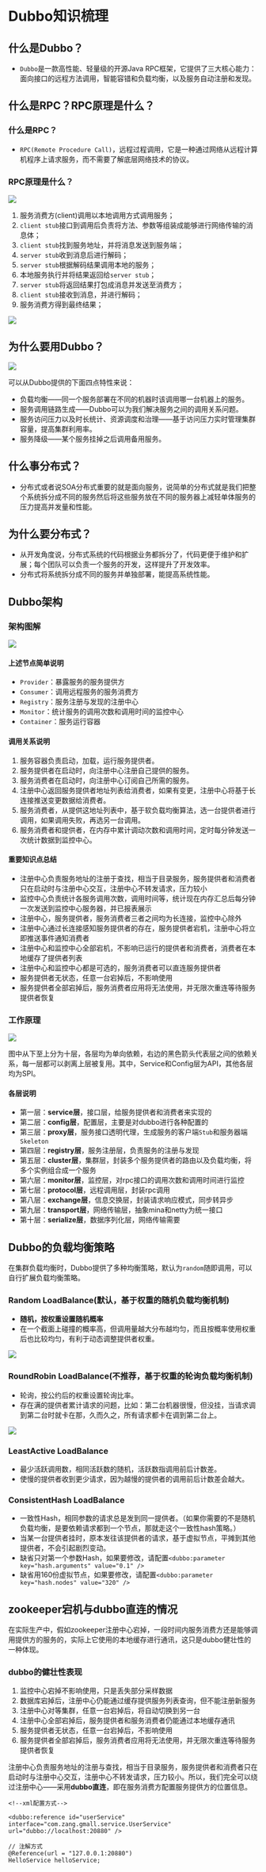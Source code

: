 # Dubbo知识梳理

## 什么是Dubbo？

- `Dubbo`是一款高性能、轻量级的开源Java RPC框架，它提供了三大核心能力：面向接口的远程方法调用，智能容错和负载均衡，以及服务自动注册和发现。

## 什么是RPC？RPC原理是什么？

### 什么是RPC？

- `RPC(Remote Procedure Call)`，远程过程调用，它是一种通过网络从远程计算机程序上请求服务，而不需要了解底层网络技术的协议。

### RPC原理是什么？

![](_v_images/20210224165014872_2215.png)

1. 服务消费方(client)调用以本地调用方式调用服务；
2. `client stub`接口到调用后负责将方法、参数等组装成能够进行网络传输的消息体；
3. `client stub`找到服务地址，并将消息发送到服务端；
4. `server stub`收到消息后进行解码；
5. `server stub`根据解码结果调用本地的服务；
6. 本地服务执行并将结果返回给`server stub`；
7. `server stub`将返回结果打包成消息并发送至消费方；
8. `client stub`接收到消息，并进行解码；
9. 服务消费方得到最终结果；

![](_v_images/20210224165552844_3870.png)

## 为什么要用Dubbo？

![](_v_images/20210224165731304_11248.png)

可以从Dubbo提供的下面四点特性来说：
- 负载均衡——同一个服务部署在不同的机器时该调用哪一台机器上的服务。
- 服务调用链路生成——Dubbo可以为我们解决服务之间的调用关系问题。
- 服务访问压力以及时长统计、资源调度和治理——基于访问压力实时管理集群容量，提高集群利用率。
- 服务降级——某个服务挂掉之后调用备用服务。

## 什么事分布式？

- 分布式或者说SOA分布式重要的就是面向服务，说简单的分布式就是我们把整个系统拆分成不同的服务然后将这些服务放在不同的服务器上减轻单体服务的压力提高并发量和性能。

## 为什么要分布式？

- 从开发角度说，分布式系统的代码根据业务都拆分了，代码更便于维护和扩展；每个团队可以负责一个服务的开发，这样提升了开发效率。
- 分布式将系统拆分成不同的服务并单独部署，能提高系统性能。

## Dubbo架构

### 架构图解

![](_v_images/20210224170740252_22789.png)

#### 上述节点简单说明

- `Provider`：暴露服务的服务提供方
- `Consumer`：调用远程服务的服务消费方
- `Registry`：服务注册与发现的注册中心
- `Monitor`：统计服务的调用次数和调用时间的监控中心
- `Container`：服务运行容器

#### 调用关系说明

1. 服务容器负责启动，加载，运行服务提供者。
2. 服务提供者在启动时，向注册中心注册自己提供的服务。
3. 服务消费者在启动时，向注册中心订阅自己所需的服务。
4. 注册中心返回服务提供者地址列表给消费者，如果有变更，注册中心将基于长连接推送变更数据给消费者。
5. 服务消费者，从提供这地址列表中，基于软负载均衡算法，选一台提供者进行调用，如果调用失败，再选另一台调用。
6. 服务消费者和提供者，在内存中累计调动次数和调用时间，定时每分钟发送一次统计数据到监控中心。

#### 重要知识点总结

- 注册中心负责服务地址的注册于查找，相当于目录服务，服务提供者和消费者只在启动时与注册中心交互，注册中心不转发请求，压力较小
- 监控中心负责统计各服务调用次数，调用时间等，统计现在内存汇总后每分钟一次发送到监控中心服务器，并已报表展示
- 注册中心，服务提供者，服务消费者三者之间均为长连接，监控中心除外
- 注册中心通过长连接感知服务提供者的存在，服务提供者宕机，注册中心将立即推送事件通知消费者
- 注册中心和监控中心全部宕机，不影响已运行的提供者和消费者，消费者在本地缓存了提供者列表
- 注册中心和监控中心都是可选的，服务消费者可以直连服务提供者
- 服务提供者无状态，任意一台宕掉后，不影响使用
- 服务提供者全部宕掉后，服务消费者应用将无法使用，并无限次重连等待服务提供者恢复

### 工作原理

![](_v_images/20210225134551557_19096.png)

图中从下至上分为十层，各层均为单向依赖，右边的黑色箭头代表层之间的依赖关系，每一层都可以剥离上层被复用。其中，Service和Config层为API，其他各层均为SPI。

#### 各层说明

- 第一层：**service层**，接口层，给服务提供者和消费者来实现的
- 第二层：**config层**，配置层，主要是对dubbo进行各种配置的
- 第三层：**proxy层**，服务接口透明代理，生成服务的客户端`Stub`和服务器端`Skeleton`
- 第四层：**registry层**，服务注册层，负责服务的注册与发现
- 第五层：**cluster层**，集群层，封装多个服务提供者的路由以及负载均衡，将多个实例组合成一个服务
- 第六层：**monitor层**，监控层，对rpc接口的调用次数和调用时间进行监控
- 第七层：**protocol层**，远程调用层，封装rpc调用
- 第八层：**exchange层**，信息交换层，封装请求响应模式，同步转异步
- 第九层：**transport层**，网络传输层，抽象mina和netty为统一接口
- 第十层：**serialize层**，数据序列化层，网络传输需要

## Dubbo的负载均衡策略

在集群负载均衡时，Dubbo提供了多种均衡策略，默认为`random`随即调用，可以自行扩展负载均衡策略。

### Random LoadBalance(默认，基于权重的随机负载均衡机制)

- **随机，按权重设置随机概率**
- 在一个截面上碰撞的概率高，但调用量越大分布越均匀，而且按概率使用权重后也比较均匀，有利于动态调整提供者权重。

![](_v_images/20210225140110434_16665.png)

### RoundRobin LoadBalance(不推荐，基于权重的轮询负载均衡机制)

- 轮询，按公约后的权重设置轮询比率。
- 存在满的提供者累计请求的问题，比如：第二台机器很慢，但没挂，当请求调到第二台时就卡在那，久而久之，所有请求都卡在调到第二台上。

![](_v_images/20210225140330247_6869.png)

### LeastActive LoadBalance

- 最少活跃调用数，相同活跃数的随机，活跃数指调用前后计数差。
- 使慢的提供者收到更少请求，因为越慢的提供者的调用前后计数差会越大。

### ConsistentHash LoadBalance

- 一致性Hash，相同参数的请求总是发到同一提供者。（如果你需要的不是随机负载均衡，是要依赖请求都到一个节点，那就走这个一致性hash策略。）
- 当某一台提供者挂时，原本发往该提供者的请求，基于虚拟节点，平摊到其他提供者，不会引起剧烈变动。
- 缺省只对第一个参数Hash，如果要修改，请配置`<dubbo:parameter key="hash.arguments" value="0.1" />`
- 缺省用160份虚拟节点，如果要修改，请配置`<dubbo:parameter key="hash.nodes" value="320" />`

## zookeeper宕机与dubbo直连的情况

在实际生产中，假如zookeeper注册中心宕掉，一段时间内服务消费方还是能够调用提供方的服务的，实际上它使用的本地缓存进行通讯，这只是dubbo健壮性的一种体现。

### dubbo的健壮性表现

1. 监控中心宕掉不影响使用，只是丢失部分采样数据
2. 数据库宕掉后，注册中心仍能通过缓存提供服务列表查询，但不能注册新服务
3. 注册中心对等集群，任意一台宕掉后，将自动切换到另一台
4. 注册中心全部宕掉后，服务提供者和服务消费者仍能通过本地缓存通讯
5. 服务提供者无状态，任意一台宕掉后，不影响使用
6. 服务提供者全部宕掉后，服务消费者应用将无法使用，并无限次重连等待服务提供者恢复

注册中心负责服务地址的注册与查找，相当于目录服务，服务提供者和消费者只在启动时与注册中心交互，注册中心不转发请求，压力较小。所以，我们完全可以绕过注册中心——采用**dubbo直连**，即在服务消费方配置服务提供方的位置信息。

```
<!--xml配置方式-->

<dubbo:reference id="userService" interface="com.zang.gmall.service.UserService" url="dubbo://localhost:20880" />

// 注解方式
@Reference(url = "127.0.0.1:20880")
HelloService helloService;
```